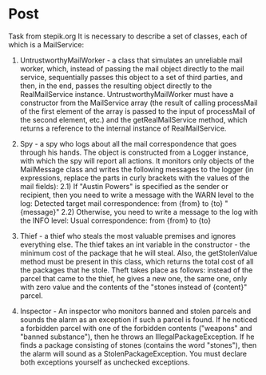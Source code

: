 # Post
Task from stepik.org
It is necessary to describe a set of classes, each of which is a MailService:

1) UntrustworthyMailWorker - a class that simulates an unreliable mail worker, which, instead of passing the mail object 
directly to the mail service, sequentially passes this object to a set of third parties, and then, in the end, passes the 
resulting object directly to the RealMailService instance. UntrustworthyMailWorker must have a constructor from the MailService 
array (the result of calling processMail of the first element of the array is passed to the input of processMail of the second element, 
etc.) and the getRealMailService method, which returns a reference to the internal instance of RealMailService.

2) Spy - a spy who logs about all the mail correspondence that goes through his hands. The object is constructed from a Logger instance, 
with which the spy will report all actions. It monitors only objects of the MailMessage class and writes the following messages to the 
logger (in expressions, replace the parts in curly brackets with the values ​​of the mail fields):
2.1) If "Austin Powers" is specified as the sender or recipient, then you need to write a message with the WARN level to the log: 
Detected target mail correspondence: from {from} to {to} "{message}"
2.2) Otherwise, you need to write a message to the log with the INFO level: Usual correspondence: from {from} to {to}

3) Thief - a thief who steals the most valuable premises and ignores everything else. The thief takes an int variable in the constructor - 
the minimum cost of the package that he will steal. Also, the getStolenValue method must be present in this class, which returns the 
total cost of all the packages that he stole. Theft takes place as follows: instead of the parcel that came to the thief, he gives a new 
one, the same one, only with zero value and the contents of the "stones instead of {content}" parcel.

4) Inspector - An inspector who monitors banned and stolen parcels and sounds the alarm as an exception if such a parcel is found. 
If he noticed a forbidden parcel with one of the forbidden contents ("weapons" and "banned substance"), then he throws an 
IllegalPackageException. If he finds a package consisting of stones (contains the word "stones"), then the alarm will sound as a 
StolenPackageException. You must declare both exceptions yourself as unchecked exceptions.
